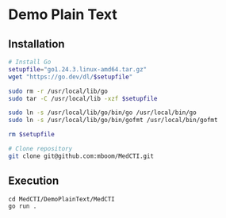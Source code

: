 Demo Plain Text
===============

Installation
------------

```bash
# Install Go
setupfile="go1.24.3.linux-amd64.tar.gz"
wget "https://go.dev/dl/$setupfile"

sudo rm -r /usr/local/lib/go
sudo tar -C /usr/local/lib -xzf $setupfile

sudo ln -s /usr/local/lib/go/bin/go /usr/local/bin/go
sudo ln -s /usr/local/lib/go/bin/gofmt /usr/local/bin/gofmt

rm $setupfile

# Clone repository
git clone git@github.com:mboom/MedCTI.git
```

Execution
---------
```
cd MedCTI/DemoPlainText/MedCTI
go run .
```